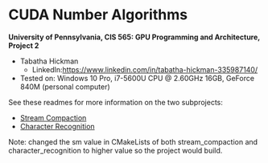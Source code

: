 CUDA Number Algorithms
======================

**University of Pennsylvania, CIS 565: GPU Programming and Architecture, Project 2**

* Tabatha Hickman
  * LinkedIn:https://www.linkedin.com/in/tabatha-hickman-335987140/
* Tested on: Windows 10 Pro, i7-5600U CPU @ 2.60GHz 16GB, GeForce 840M (personal computer)

See these readmes for more information on the two subprojects:

* [Stream Compaction](./Project2-Stream-Compaction/README.md)
* [Character Recognition](./Project2-Character-Recognition/README.md) 

Note: changed the sm value in CMakeLists of both stream_compaction and character_recognition to higher value so the project would build.

